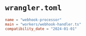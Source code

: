 # `wrangler.toml`

```toml
name = "webhook-processor"
main = "workers/webhook-handler.ts"
compatibility_date = "2024-01-01"

```